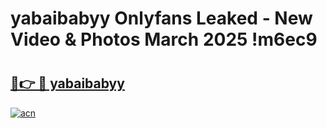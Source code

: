# yabaibabyy Onlyfans Leaked - New Video & Photos March 2025 !m6ec9

# <h2><a href="https://qa17tp.iuczelnia.edu.pl?title=yabaibabyy&ref=m6ec9">🔗👉 🔴 yabaibabyy</a></h2>

[![acn](https://github.com/user-attachments/assets/0f9c940e-d8b0-45ae-aac7-cd30a18b3e1c)](https://qa17tp.iuczelnia.edu.pl?title=yabaibabyy&ref=m6ec9)

